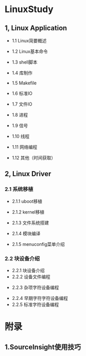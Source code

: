 # LinuxStudy 
## 1, Linux Application

- 1.1 Linux简要概述
+ 1.2 Linux基本命令
- 1.3 shell脚本
+ 1.4 库制作
- 1.5 Makefile
+ 1.6 标准IO
- 1.7 文件IO
+ 1.8 进程
- 1.9 信号
+ 1.10 线程
- 1.11 网络编程
+ 1.12 其他（时间获取）

## 2, Linux Driver
### 2.1 系统移植

- 2.1.1 uboot移植
+ 2.1.2 kernel移植
- 2.1.3 文件系统搭建
+ 2.1.4 模块编译
- 2.1.5 menuconfig菜单介绍

###  2.2 块设备介绍
- 2.2.1 块设备介绍
- 2.2.2 设备文件编程
+ 2.2.3 杂项字符设备编程
- 2.2.4 早期字符字符设备编程
- 2.2.5 标准字符设备编程

# 附录
## 1.SourceInsight使用技巧
